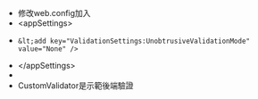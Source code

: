 * 修改web.config加入
* &lt;appSettings>
*     &lt;add key="ValidationSettings:UnobtrusiveValidationMode" value="None" />
* &lt;/appSettings>
*
* CustomValidator是示範後端驗證
